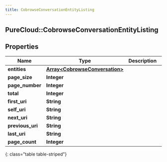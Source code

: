 ```yaml
---
title: CobrowseConversationEntityListing
---
```

## PureCloud::CobrowseConversationEntityListing

## Properties

|Name | Type | Description | Notes|
|------------ | ------------- | ------------- | -------------|
| **entities** | [**Array&lt;CobrowseConversation&gt;**](CobrowseConversation.html) |  | [optional] |
| **page_size** | **Integer** |  | [optional] |
| **page_number** | **Integer** |  | [optional] |
| **total** | **Integer** |  | [optional] |
| **first_uri** | **String** |  | [optional] |
| **self_uri** | **String** |  | [optional] |
| **next_uri** | **String** |  | [optional] |
| **previous_uri** | **String** |  | [optional] |
| **last_uri** | **String** |  | [optional] |
| **page_count** | **Integer** |  | [optional] |
{: class="table table-striped"}


